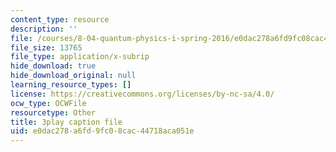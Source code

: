 ```yaml
---
content_type: resource
description: ''
file: /courses/8-04-quantum-physics-i-spring-2016/e0dac278a6fd9fc08cac44718aca051e_-8mPXAsX3DY.srt
file_size: 13765
file_type: application/x-subrip
hide_download: true
hide_download_original: null
learning_resource_types: []
license: https://creativecommons.org/licenses/by-nc-sa/4.0/
ocw_type: OCWFile
resourcetype: Other
title: 3play caption file
uid: e0dac278-a6fd-9fc0-8cac-44718aca051e
---
```

